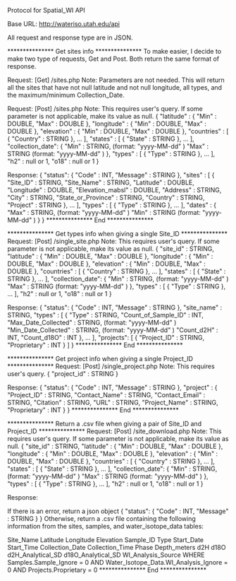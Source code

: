 Protocol for Spatial_WI API

Base URL: http://wateriso.utah.edu/api

All request and response type are in JSON.


*************** Get sites info ***************
To make easier, I decide to make two type of requests, Get and Post. Both return the same format of response.

Request:	[Get]	/sites.php
Note: Parameters are not needed.
This will return all the sites that have not null latitude and not null longitude, all types, and the maximum/minimum Collection_Date.

Request:	[Post] 	/sites.php
Note: This requires user's query. If some parameter is not applicable, make its value as null.
{
	"latitude"		:	{
							"Min"	:	DOUBLE,
							"Max"	:	DOUBLE
						},
	"longitude"		:	{
							"Min"	:	DOUBLE,
							"Max"	:	DOUBLE
						},
	"elevation"		:	{
							"Min"	:	DOUBLE,
							"Max"	:	DOUBLE
						},
	"countries"		:	[
							{
								"Country"	:	STRING
							},
							...
						],
	"states"		:	[
							{
								"State"	:	STRING
							},
							...
						],
	"collection_date":	{
							"Min"	:	STRING, 	(format: "yyyy-MM-dd" )
							"Max"	:	STRING	 	(format: "yyyy-MM-dd" )
						},
	"types"			:	[
							{
								"Type"	:	STRING
							},
							...
						],
	"h2"			:	null or 1,
	"o18"			:	null or 1
}


Response:
{
	"status": 	{
					"Code"					:	INT,
					"Message"				:	STRING
				},
	"sites" : 	[
					{
						"Site_ID"			:	STRING,
						"Site_Name"			:	STRING,
						"Latitude"			:	DOUBLE,
						"Longitude"			:	DOUBLE,
						"Elevation_mabsl"	:	DOUBLE,
						"Address"			:	STRING,
						"City"				:	STRING,
						"State_or_Province"	:	STRING,
						"Country"			:	STRING,
						"Project"			:	STRING
					},
					...
				],
	"types"	:		[
								{
									"Type" : STRING
								},
								...
							],
	"dates"	:	{
							"Max" : STRING, 	(format: "yyyy-MM-dd" )
							"Min"	:	STRING		(format: "yyyy-MM-dd" )
						}
}
***************  End  ***************

*************** Get types info when giving a single Site_ID ***************
Request:	[Post] 	/single_site.php
Note: This requires user's query. If some parameter is not applicable, make its value as null.
{
	"site_id"		:	STRING,
	"latitude"		:	{
							"Min"	:	DOUBLE,
							"Max"	:	DOUBLE
						},
	"longitude"		:	{
							"Min"	:	DOUBLE,
							"Max"	:	DOUBLE
						},
	"elevation"		:	{
							"Min"	:	DOUBLE,
							"Max"	:	DOUBLE
						},
	"countries"		:	[
							{
								"Country"	:	STRING
							},
							...
						],
	"states"		:	[
							{
								"State"	:	STRING
							},
							...
						],
	"collection_date":	{
							"Min"	:	STRING, 	(format: "yyyy-MM-dd" )
							"Max"	:	STRING	 	(format: "yyyy-MM-dd" )
						},
	"types"			:	[
							{
								"Type"	:	STRING
							},
							...
						],
	"h2"			:	null or 1,
	"o18"			:	null or 1
}

Response:
{
	"status": 	{
									"Code"		:	INT,
									"Message"	:	STRING
							},
	"site_name"	:	STRING,
	"types" : 	[
									{
										"Type"			:						STRING,
										"Count_of_Sample_ID"	:	INT,
										"Max_Date_Collected"	:	STRING, 	(format: "yyyy-MM-dd" )
										"Min_Date_Collected"	:	STRING, 	(format: "yyyy-MM-dd" )
										"Count_d2H"						:	INT,
										"Count_d18O"					:	INT
									},
									...
							],
	"projects":	[
									{
										"Project_ID"			: 	STRING,
										"Proprietary"			:		INT
									}
							]
}
***************  End  ***************


*************** Get project info when giving a single Project_ID ***************
Request:	[Post] 	/single_project.php
Note: This requires user's query.
{
	"project_id"		:	STRING
}

Response:
{
	"status": 	{
									"Code"		:	INT,
									"Message"	:	STRING
							},
	"project" : {
									"Project_ID"			: 	STRING,
									"Contact_Name"		:		STRING,
									"Contact_Email"		:		STRING,
									"Citation"				:		STRING,
									"URL"							:		STRING,
									"Project_Name"		:		STRING,
									"Proprietary"			:		INT
							}
}
***************  End  ***************


*************** Return a .csv file when giving a pair of Site_ID and Project_ID ***************
Request:	[Post] 	/site_download.php
Note: This requires user's query. If some parameter is not applicable, make its value as null.
{
	"site_id"				: STRING,
	"latitude"		:	{
							"Min"	:	DOUBLE,
							"Max"	:	DOUBLE
						},
	"longitude"		:	{
							"Min"	:	DOUBLE,
							"Max"	:	DOUBLE
						},
	"elevation"		:	{
							"Min"	:	DOUBLE,
							"Max"	:	DOUBLE
						},
	"countries"		:	[
							{
								"Country"	:	STRING
							},
							...
						],
	"states"		:	[
							{
								"State"	:	STRING
							},
							...
						],
	"collection_date":	{
							"Min"	:	STRING, 	(format: "yyyy-MM-dd" )
							"Max"	:	STRING	 	(format: "yyyy-MM-dd" )
						},
	"types"			:	[
							{
								"Type"	:	STRING
							},
							...
						],
	"h2"			:	null or 1,
	"o18"			:	null or 1
}

Response:

If there is an error, return a json object
{
	"status": 	{
									"Code"		:	INT,
									"Message"	:	STRING
							}
}
Otherwise, return a .csv file containing the following information from the sites, samples, and water_isotope_data tables:

Site_Name
Latitude
Longitude
Elevation
Sample_ID
Type
Start_Date
Start_Time
Collection_Date
Collection_Time
Phase
Depth_meters
d2H
d18O
d2H_Analytical_SD
d18O_Analytical_SD
WI_Analysis_Source
WHERE Samples.Sample_Ignore = 0 AND Water_Isotope_Data.WI_Analysis_Ignore = 0 AND Projects.Proprietary = 0
***************  End  ***************
